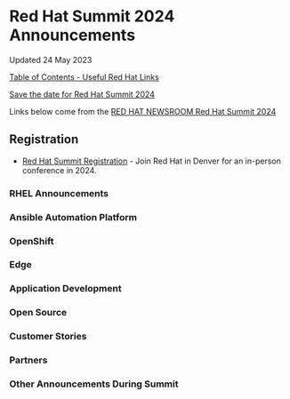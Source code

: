# Red Hat Summit 2024 Announcements

Updated 24 May 2023

[Table of Contents - Useful Red Hat Links](https://github.com/pslucas0212/UsefulRedHatLinks)

[Save the date for Red Hat Summit 2024](https://www.redhat.com/en/blog/save-date-red-hat-summit-2024)

Links below come from the [RED HAT NEWSROOM Red Hat Summit 2024]()  

## Registration
- [Red Hat Summit Registration]() - Join Red Hat in Denver for an in-person conference in 2024.  

### RHEL Announcements

### Ansible Automation Platform  

### OpenShift

### Edge


### Application Development

### Open Source

### Customer Stories

### Partners

### Other Announcements During Summit
